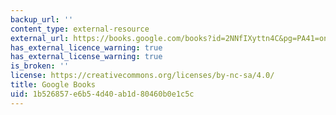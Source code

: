 ```yaml
---
backup_url: ''
content_type: external-resource
external_url: https://books.google.com/books?id=2NNfIXyttn4C&pg=PA41=onepage#v=onepage&q&f=false
has_external_licence_warning: true
has_external_license_warning: true
is_broken: ''
license: https://creativecommons.org/licenses/by-nc-sa/4.0/
title: Google Books
uid: 1b526857-e6b5-4d40-ab1d-80460b0e1c5c
---
```

